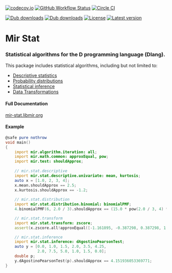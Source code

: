 [![codecov.io](https://codecov.io/github/libmir/mir-stat/coverage.svg?branch=master)](https://codecov.io/github/libmir/mir-stat?branch=master)
[![GitHub Workflow Status](https://img.shields.io/github/actions/workflow/status/libmir/mir-stat/d.yml?branch=master)](https://github.com/libmir/mir-stat/actions)
[![Circle CI](https://circleci.com/gh/libmir/mir-stat.svg?style=svg)](https://circleci.com/gh/libmir/mir-stat)

[![Dub downloads](https://img.shields.io/dub/dt/mir-stat.svg)](http://code.dlang.org/packages/mir-stat)
[![Dub downloads](https://img.shields.io/dub/dm/mir-stat.svg)](http://code.dlang.org/packages/mir-stat)
[![License](https://img.shields.io/dub/l/mir-stat.svg)](http://code.dlang.org/packages/mir-stat)
[![Latest version](https://img.shields.io/dub/v/mir-stat.svg)](http://code.dlang.org/packages/mir-stat)

# Mir Stat

### Statistical algorithms for the D programming language (Dlang).

This package includes statistical algorithms, including but not limited to:
- [Descriptive statistics](http://mir-stat.libmir.org/mir_stat_descriptive.html)
- [Probability distributions](http://mir-stat.libmir.org/mir_stat_distribution.html)
- [Statistical inference](http://mir-stat.libmir.org/mir_stat_inference.html)
- [Data Transformations](http://mir-stat.libmir.org/mir_stat_transform.html)

#### Full Documentation
[mir-stat.libmir.org](http://mir-stat.libmir.org/)

#### Example
```d
@safe pure nothrow
void main()
{
    import mir.algorithm.iteration: all;
    import mir.math.common: approxEqual, pow;
    import mir.test: shouldApprox;
    
    // mir.stat.descriptive
    import mir.stat.descriptive.univariate: mean, kurtosis;
    auto x = [1.0, 2, 3, 4];
    x.mean.shouldApprox == 2.5;
    x.kurtosis.shouldApprox == -1.2;
    
    // mir.stat.distribution
    import mir.stat.distribution.binomial: binomialPMF;
    4.binomialPMF(6, 2.0 / 3).shouldApprox == (15.0 * pow(2.0 / 3, 4) * pow(1.0 / 3, 2));

    // mir.stat.transform
    import mir.stat.transform: zscore;
    assert(x.zscore.all!approxEqual([-1.161895, -0.387298, 0.387298, 1.161895]));

    // mir.stat.inference
    import mir.stat.inference: dAgostinoPearsonTest;
    auto y = [0.0, 1.0, 1.5, 2.0, 3.5, 4.25,
              2.0, 7.5, 5.0, 1.0, 1.5, 0.0];
    double p;
    y.dAgostinoPearsonTest(p).shouldApprox == 4.151936053369771;
}
```
